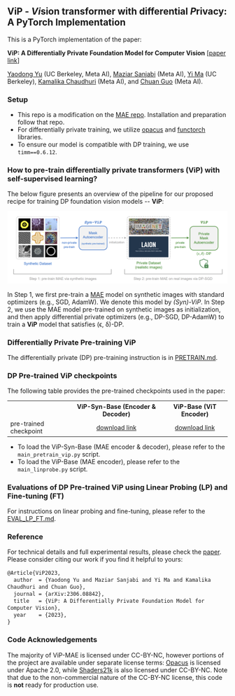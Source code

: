 ## ViP - *Vi*sion transformer with differential *P*rivacy: A PyTorch Implementation

This is a PyTorch implementation of the paper:

**ViP: A Differentially Private Foundation Model for Computer Vision** [[paper link](https://arxiv.org/abs/2306.08842)]

[Yaodong Yu](https://yaodongyu.github.io) (UC Berkeley, Meta AI), [Maziar Sanjabi](https://sites.google.com/view/maziar) (Meta AI), [Yi Ma](http://people.eecs.berkeley.edu/~yima/) (UC Berkeley), [Kamalika Chaudhuri](https://cseweb.ucsd.edu/~kamalika/) (Meta AI), and [Chuan Guo](https://sites.google.com/view/chuanguo) (Meta AI).

### Setup
* This repo is a modification on the [MAE repo](https://github.com/facebookresearch/mae). Installation and preparation follow that repo.
* For differentially private training, we utilize [opacus](https://github.com/pytorch/opacus) and [functorch](https://github.com/pytorch/functorch) libraries.
* To ensure our model is compatible with DP training, we use ``timm==0.6.12``.

### How to pre-train differentially private transformers (ViP) with self-supervised learning?


The below figure presents an overview of the pipeline for our proposed recipe for training DP foundation vision models -- **ViP**:

<p align="center">
    <img src="figs/ViP-training.png" width="800"\>
</p>
<p align="center">

In Step 1, we first pre-train a [MAE](https://arxiv.org/abs/2111.06377) model on synthetic images with standard optimizers (e.g., SGD, AdamW). We denote this model by *(Syn)-ViP*. In Step 2, we use the MAE model pre-trained on synthetic images as initialization, and then apply differential private optimizers (e.g., DP-SGD, DP-AdamW) to train a **ViP** model that satisfies (ϵ, δ)-DP.

### Differentially Private Pre-training ViP 

The differentially private (DP) pre-training instruction is in [PRETRAIN.md](PRETRAIN.md).

### DP Pre-trained ViP checkpoints

The following table provides the pre-trained checkpoints used in the paper:
<table><tbody>
<!-- START TABLE -->
<!-- TABLE HEADER -->
<th valign="bottom"></th>
<th valign="bottom">ViP-Syn-Base (Encoder & Decoder)</th>
<th valign="bottom">ViP-Base (ViT Encoder)</th>
<!-- TABLE BODY -->
<tr><td align="left">pre-trained checkpoint</td>
<td align="center"><a href="https://dl.fbaipublicfiles.com/vip/ckpt-vip-syn-base.pth">download link</a></td>
<td align="center"><a href="https://dl.fbaipublicfiles.com/vip/ckpt-vip-laion233m-base.pth">download link</a></td>
</tr>
</tbody></table>

- To load the ViP-Syn-Base (MAE encoder & decoder), please refer to the ``main_pretrain_vip.py`` script.
- To load the ViP-Base (MAE encoder), please refer to the ``main_linprobe.py`` script.

### Evaluations of DP Pre-trained ViP using Linear Probing (LP) and Fine-tuning (FT)

For instructions on linear probing and fine-tuning, please refer to the [EVAL_LP_FT.md](EVAL_LP_FT.md).

### Reference
For technical details and full experimental results, please check the [paper](https://arxiv.org/abs/2306.08842). Please consider citing our work if you find it helpful to yours:

```
@Article{ViP2023,
  author  = {Yaodong Yu and Maziar Sanjabi and Yi Ma and Kamalika Chaudhuri and Chuan Guo},
  journal = {arXiv:2306.08842},
  title   = {ViP: A Differentially Private Foundation Model for Computer Vision},
  year    = {2023},
}
```


### Code Acknowledgements

The majority of ViP-MAE is licensed under CC-BY-NC, however portions of the project are available under separate license terms: [Opacus](https://github.com/pytorch/opacus) is licensed under Apache 2.0, while [Shaders21k](https://github.com/mbaradad/shaders21k/tree/main/image_generation/shaders) is also licensed under CC-BY-NC. Note that due to the non-commercial nature of the CC-BY-NC license, this code is **not** ready for production use.
